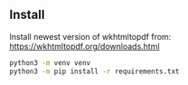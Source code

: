 ## Install

Install newest version of wkhtmltopdf from: https://wkhtmltopdf.org/downloads.html
```bash
python3 -m venv venv
python3 -m pip install -r requirements.txt
```

